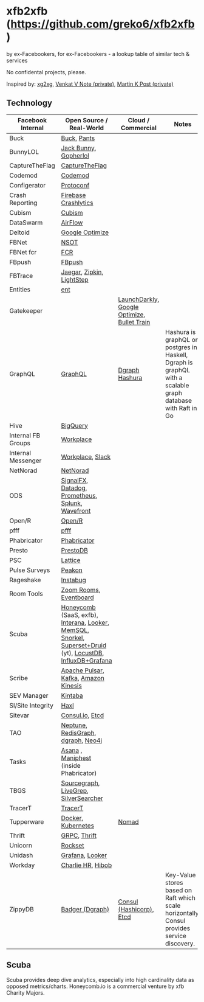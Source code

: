 # xfb2xfb (https://github.com/greko6/xfb2xfb)
by ex-Facebookers, for ex-Facebookers - a lookup table of similar tech &amp; services

No confidental projects, please.

Inspired by: [xg2xg](https://github.com/jhuangtw-dev/xg2xg), [Venkat V Note (private)](https://www.facebook.com/notes/ex-facebook-engineering/fb-like-tools-in-the-wild/1532125283574600/), [Martin K Post (private)](https://www.facebook.com/groups/exfaceeng/permalink/1531752523611876/)

## Technology

| Facebook Internal | Open Source / Real-World                 | Cloud / Commercial      | Notes          |
| ----------------- | ---------------------------------------- | ----------------------- | -------------- |
| Buck | [Buck](https://buck.build/), [Pants](https://www.pantsbuild.org/docs) | | |
| BunnyLOL | [Jack Bunny](https://github.com/evensi/jack_bunny), [Gopherlol](https://github.com/markusdosch/gopherlol) | | |
| CaptureTheFlag  | [CaptureTheFlag](https://github.com/facebookarchive/fbctf) | 
| Codemod | [Codemod](https://github.com/facebook/codemod) |
| Configerator | [Protoconf](https://github.com/protoconf/protoconf) | | |
| Crash Reporting | [Firebase Crashlytics](https://firebase.google.com/docs/crashlytics) |
| Cubism  | [Cubism](https://square.github.io/cubism/) | 
| DataSwarm       | [AirFlow](https://airflow.apache.org/) |
| Deltoid | [Google Optimize](https://marketingplatform.google.com/about/optimize/) |
| FBNet | [NSOT](https://github.com/dropbox/nsot) | 
| FBNet fcr | [FCR](https://github.com/facebookincubator/FCR) |
| FBpush | [FBpush](https://github.com/facebookarchive/fbpush) | 
| FBTrace | [Jaegar](https://www.jaegertracing.io/), [Zipkin](https://zipkin.io/), [LightStep](https://lightstep.com/) |
| Entities        | [ent](https://entgo.io/docs/getting-started/) |
| Gatekeeper      | | [LaunchDarkly](https://launchdarkly.com/), [Google Optimize](https://marketingplatform.google.com/about/optimize/), [Bullet Train](https://bullet-train.io/) | |
| GraphQL | [GraphQL](https://graphql.org/) | [Dgraph](https://dgraph.io) [Hashura](https://hasura.io/) | Hashura is graphQL on postgres in Haskell, Dgraph is graphQL with a scalable graph database with Raft in Go |
| Hive | [BigQuery](https://cloud.google.com/bigquery) |
| Internal FB Groups | [Workplace](https://www.facebook.com/workplace) |
| Internal Messenger | [Workplace](https://www.facebook.com/workplace), [Slack](https://www.slack.com) |
| NetNorad | [NetNorad](https://github.com/fbsamples/OpenNetNorad) | 
| ODS             | [SignalFX](https://www.signalfx.com/), [Datadog](https://www.datadoghq.com/), [Prometheus](https://prometheus.io/), [Splunk](https://www.splunk.com/), [Wavefront](https://www.wavefront.com/) |
| Open/R  | [Open/R](https://github.com/facebook/openr)   |
| pfff            | [pfff](https://github.com/returntocorp/pfff)
| Phabricator     | [Phabricator](https://github.com/phacility/phabricator) |
| Presto | [PrestoDB](https://prestodb.io/) |
| PSC | [Lattice](https://lattice.com/) |
| Pulse Surveys | [Peakon](https://peakon.com/) |
| Rageshake | [Instabug](https://instabug.com/) |
| Room Tools | [Zoom Rooms](https://www.zoom.us/docs/doc/Zoom_Rooms_Scheduling_Display.pdf), [Eventboard](https://www.teem.com/display-apps/teem-conference-room-display/) |
| Scuba | [Honeycomb](https://www.honeycomb.io/) (SaaS, exfb), [Interana](https://www.interana.com/), [Looker](https://looker.com/), [MemSQL](https://www.memsql.com/), [Snorkel](https://snorkel.logv.org/), [Superset+Druid](https://www.youtube.com/watch?v=W_Sp4jo1ACg) (yt), [LocustDB](https://github.com/cswinter/LocustDB), [InfluxDB+Grafana](https://grafana.com/docs/grafana/latest/features/datasources/influxdb/) |
| Scribe | [Apache Pulsar](https://pulsar.apache.org/), [Kafka](https://kafka.apache.org/), [Amazon Kinesis](https://aws.amazon.com/kinesis/) | 
| SEV Manager | [Kintaba](https://kintaba.com) |
| SI/Site Integrity | [Haxl](https://github.com/facebook/Haxl) | 
| Sitevar | [Consul.io](https://www.consul.io/), [Etcd](https://www.etcd.io)|
| TAO | [Neptune](https://aws.amazon.com/neptune/), [RedisGraph](https://oss.redislabs.com/redisgraph/), [dgraph](https://dgraph.io/), [Neo4j](https://neo4j.com/) | 
| Tasks | [Asana](https://asana.com/) , [Maniphest](https://github.com/phacility/phabricator) (inside Phabricator) | 
| TBGS | [Sourcegraph](https://about.sourcegraph.com/), [LiveGrep](https://github.com/livegrep/livegrep), [SilverSearcher](https://github.com/ggreer/the_silver_searcher) |
| TracerT | [TracerT](https://github.com/facebook/fbtracert) | 
| Tupperware | [Docker](https://www.docker.com/), [Kubernetes](https://kubernetes.io/) | [Nomad](https://www.nomadproject.io/)
| Thrift | [GRPC](https://grpc.io/), [Thrift](https://github.com/apache/thrift) |
| Unicorn         | [Rockset](https://rockset.com/) |
| Unidash | [Grafana](https://www.grafana.com/), [Looker](https://looker.com/) |
| Workday | [Charlie HR](https://www.charliehr.com/), [Hibob](https://www.hibob.com/) |
| ZippyDB | [Badger (Dgraph)](https://github.com/dgraph-io/badger) | [Consul (Hashicorp)](https://www.consul.io/), [Etcd](https://www.etcd.io) | Key-Value stores based on Raft which scale horizontally. Consul provides service discovery. |

## Scuba

Scuba provides deep dive analytics, especially into high cardinality data as opposed metrics/charts. Honeycomb.io is a commercial venture by xfb Charity Majors. 
